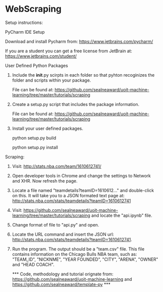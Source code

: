 # WebScraping

Setup instructions:

PyCharm IDE Setup

Download and install Pycharm from: https://www.jetbrains.com/pycharm/ 

If you are a student you can get a free license from JetBrain at: https://www.jetbrains.com/student/


User Defined Python Packages

1. Include the __init__.py scirpts in each folder so that pyhton recoginizes the folder and scripts within your package.
  
   File can be found at: https://github.com/sealneaward/uoit-machine-learning/tree/master/tutorials/scraping

2. Create a setup.py script that includes the package information.
  
   File can be found at: https://github.com/sealneaward/uoit-machine-learning/tree/master/tutorials/scraping

3. Install your user defined packages.

   python setup.py build
   
   python setup.py install


Scraping:

1. Visit: http://stats.nba.com/team/1610612741/

2. Open developer tools in Chrome and change the settings to Network and XHR. Now refresh the page. 

3. Locate a file named "teamdetails?teamID=1610612..." and double-click on this. It will take you to a JSON formated text page at: http://stats.nba.com/stats/teamdetails?teamID=1610612741

4. Visit: https://github.com/sealneaward/uoit-machine-learning/tree/master/tutorials/scraping and locate the "api.ipynb" file. 

5. Change format of file to "api.py" and open.

6. Locate the URL command and insert the JSON url: http://stats.nba.com/stats/teamdetails?teamID=1610612741.

7. Run the program. The output should be a "team.csv" file. This file contains information on the Chicago Bulls NBA team, 
   such as: "TEAM_ID", "NICKNME", "YEAR FOUNDED", "CITY", "ARENA", "OWNER" and "HEAD COACH".
   
   
   *** Code, methodology and tutorial orignate from: https://github.com/sealneaward/uoit-machine-learning 
       and https://github.com/sealneaward/template-py ***
